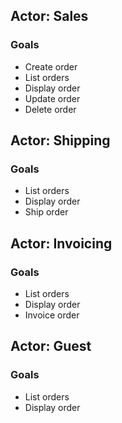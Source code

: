 ## Actor: Sales

### Goals

- Create order
- List orders
- Display order
- Update order
- Delete order

## Actor: Shipping

### Goals

- List orders
- Display order
- Ship order

## Actor: Invoicing

### Goals

- List orders
- Display order
- Invoice order

## Actor: Guest

### Goals

- List orders
- Display order

